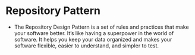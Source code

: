 # Repository Pattern 

- The Repository Design Pattern is a set of rules and practices that make your software better. It’s like having a superpower in the world of software. It helps you keep your data organized and makes your software flexible, easier to understand, and simpler to test.
